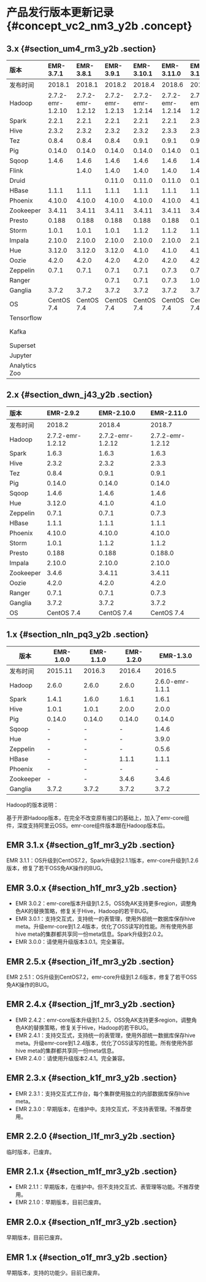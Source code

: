 # 产品发行版本更新记录 {#concept_vc2_nm3_y2b .concept}

## 3.x {#section_um4_rm3_y2b .section}

|版本|EMR-3.7.1|EMR-3.8.1|EMR-3.9.1|EMR-3.10.1|EMR-3.11.0|EMR-3.12.0|EMR-3.13.0|EMR-3.14.0|EMR-3.15.0|
|:-|:--------|:--------|:--------|:---------|:---------|:---------|----------|----------|----------|
|发布时间|2018.1|2018.1|2018.2|2018.4|2018.6|2018.7|2018.8|2018.10|2018.11|
|Hadoop|2.7.2-emr-1.2.10|2.7.2-emr-1.2.12|2.7.2-emr-1.2.13|2.7.2-emr-1.2.14|2.7.2-emr-1.2.14|2.7.2-emr-1.2.14|2.7.2|2.7.2|2.7.2|
|Spark|2.2.1|2.2.1|2.2.1|2.2.1|2.2.1|2.3.1|2.3.1|2.3.1|2.3.2|
|Hive|2.3.2|2.3.2|2.3.2|2.3.2|2.3.3|2.3.3|2.3.3|2.3.3|2.3.3|
|Tez|0.8.4|0.8.4|0.8.4|0.9.1|0.9.1|0.9.1|0.9.1|0.9.1|0.9.1|
|Pig|0.14.0|0.14.0|0.14.0|0.14.0|0.14.0|0.14.0|0.14.0|0.14.0|0.14.0|
|Sqoop|1.4.6|1.4.6|1.4.6|1.4.6|1.4.6|1.4.7|1.4.7|1.4.7|1.4.7|
|Flink| |1.4.0|1.4.0|1.4.0|1.4.0|1.4.0|1.4.0|1.4.0|1.4.0|
|Druid| | |0.11.0|0.11.0|0.11.0|0.12.0|0.12.2|0.12.3|0.12.3|
|HBase|1.1.1|1.1.1|1.1.1|1.1.1|1.1.1|1.1.1|1.1.1|1.1.1|1.1.1|
|Phoenix|4.10.0|4.10.0|4.10.0|4.10.0|4.10.0|4.10.0|4.10.0|4.10.0|4.10.0|
|Zookeeper|3.4.11|3.4.11|3.4.11|3.4.11|3.4.11|3.4.12|3.4.12|3.4.13|3.4.13|
|Presto|0.188|0.188|0.188|0.188|0.188|0.188|0.208|0.208|0.208|
|Storm|1.0.1|1.0.1|1.0.1|1.1.2|1.1.2|1.1.2|1.1.2|1.1.2|1.1.2|
|Impala|2.10.0|2.10.0|2.10.0|2.10.0|2.10.0|2.10.0|2.10.0|2.10.0|2.10.0|
|Hue|3.12.0|3.12.0|3.12.0|4.1.0|4.1.0|4.1.0|4.1.0|4.1.0|4.1.0|
|Oozie|4.2.0|4.2.0|4.2.0|4.2.0|4.2.0|4.2.0|4.2.0|4.2.0|4.2.0|
|Zeppelin|0.7.1|0.7.1|0.7.1|0.7.1|0.7.3|0.7.3|0.8.0|0.8.0|0.8.0|
|Ranger| | |0.7.1|0.7.1|0.7.3|1.0.0|1.0.0|1.0.0|1.0.0|
|Ganglia|3.7.2|3.7.2|3.7.2|3.7.2|3.7.2|3.7.2|3.7.2|3.7.2|3.7.2|
|OS|CentOS 7.4|CentOS 7.4|CentOS 7.4|CentOS 7.4|CentOS 7.4|CentOS 7.4|CentOS 7.4|CentOS 7.4|CentOS 7.4|
|Tensorflow| | | | | | |1.8.0|1.8.0|1.8.0|
|Kafka| | | | | | |2.11-1.0.1|2.11-1.0.1|2.11-1.0.1|
|Superset| | | | | | |0.25.6|0.25.6|0.27.0|
|Jupyter | | | | | | | | |4.4.0|
|Analytics Zoo| | | | | | | | |0.2.0|

## 2.x {#section_dwn_j43_y2b .section}

|版本|EMR-2.9.2|EMR-2.10.0|EMR-2.11.0|
|:-|:--------|:---------|:---------|
|发布时间|2018.2|2018.4|2018.7|
|Hadoop|2.7.2-emr-1.2.12|2.7.2-emr-1.2.12|2.7.2-emr-1.2.12|
|Spark|1.6.3|1.6.3|1.6.3|
|Hive|2.3.2|2.3.2|2.3.3|
|Tez|0.8.4|0.9.1|0.9.1|
|Pig|0.14.0|0.14.0|0.14.0|
|Sqoop|1.4.6|1.4.6|1.4.6|
|Hue|3.12.0|4.1.0|4.1.0|
|Zeppelin|0.7.1|0.7.1|0.7.3|
|HBase|1.1.1|1.1.1|1.1.1|
|Phoenix|4.10.0|4.10.0|4.10.0|
|Storm|1.0.1|1.1.2|1.1.2|
|Presto|0.188|0.188|0.188.0|
|Impala|2.10.0|2.10.0|2.10.0|
|Zookeeper|3.4.6|3.4.11|3.4.11|
|Oozie|4.2.0|4.2.0|4.2.0|
|Ranger|0.7.1|0.7.1|0.7.3|
|Ganglia|3.7.2|3.7.2|3.7.2|
|OS|CentOS 7.4|CentOS 7.4|CentOS 7.4|

## 1.x {#section_nln_pq3_y2b .section}

|版本|EMR-1.0.0|EMR-1.1.0|EMR-1.2.0|EMR-1.3.0|
|--|---------|---------|---------|---------|
|发布时间|2015.11|2016.3|2016.4|2016.5|
|Hadoop|2.6.0|2.6.0|2.6.0|2.6.0-emr-1.1.1|
|Spark|1.4.1|1.6.0|1.6.1|1.6.1|
|Hive|1.0.1|1.0.1|2.0.0|2.0.0|
|Pig|0.14.0|0.14.0|0.14.0|0.14.0|
|Sqoop|-|-|-|1.4.6|
|Hue|-|-|-|3.9.0|
|Zeppelin|-|-|-|0.5.6|
|HBase|-|-|1.1.1|1.1.1|
|Phoenix|-|-|-|-|
|Zookeeper|-|-|3.4.6|3.4.6|
|Ganglia|3.7.2|3.7.2|3.7.2|3.7.2|

Hadoop的版本说明：

基于开源Hadoop版本，在完全不改变原有接口的基础上，加入了emr-core组件，深度支持阿里云OSS。emr-core组件版本跟在Hadoop版本后。

## EMR 3.1.x {#section_g1f_mr3_y2b .section}

EMR 3.1.1：OS升级到CentOS7.2，Spark升级到2.1.1版本，emr-core升级到1.2.6版本，修复了若干OSS免AK操作的BUG。

## EMR 3.0.x {#section_h1f_mr3_y2b .section}

-   EMR 3.0.2：emr-core版本升级到1.2.5，OSS免AK支持更多region，调整角色AK的替换策略，修复关于Hive，Hadoop的若干BUG。
-   EMR 3.0.1：支持交互式，支持统一的表管理，使用外部统一数据库保存hive meta。升级emr-core到1.2.4版本，优化了OSS读写的性能。所有使用外部hive meta的集群都共享同一份meta信息。Spark升级到2.0.2。
-   EMR 3.0.0：请使用升级版本3.0.1。完全兼容。

## EMR 2.5.x {#section_i1f_mr3_y2b .section}

EMR 2.5.1：OS升级到CentOS7.2，emr-core升级到1.2.6版本，修复了若干OSS免AK操作的BUG。

## EMR 2.4.x {#section_j1f_mr3_y2b .section}

-   EMR 2.4.2：emr-core版本升级到1.2.5，OSS免AK支持更多region，调整角色AK的替换策略，修复关于Hive，Hadoop的若干BUG。
-   EMR 2.4.1：支持交互式，支持统一的表管理，使用外部统一数据库保存hive meta。升级emr-core到1.2.4版本，优化了OSS读写的性能。所有使用外部hive meta的集群都共享同一份meta信息。
-   EMR 2.4.0：请使用升级版本2.4.1。完全兼容。

## EMR 2.3.x {#section_k1f_mr3_y2b .section}

-   EMR 2.3.1：支持交互式工作台，每个集群使用独立的内部数据库保存hive meta。
-   EMR 2.3.0：早期版本，在维护中。支持交互式，不支持表管理。不推荐使用。

## EMR 2.2.0 {#section_l1f_mr3_y2b .section}

临时版本，已废弃。

## EMR 2.1.x {#section_m1f_mr3_y2b .section}

-   EMR 2.1.1：早期版本，在维护中。但不支持交互式、表管理等功能。不推荐使用。
-   EMR 2.1.0：早期版本，目前已废弃。

## EMR 2.0.x {#section_n1f_mr3_y2b .section}

早期版本，目前已废弃。

## EMR 1.x {#section_o1f_mr3_y2b .section}

早期版本，支持的功能少。目前已废弃。

